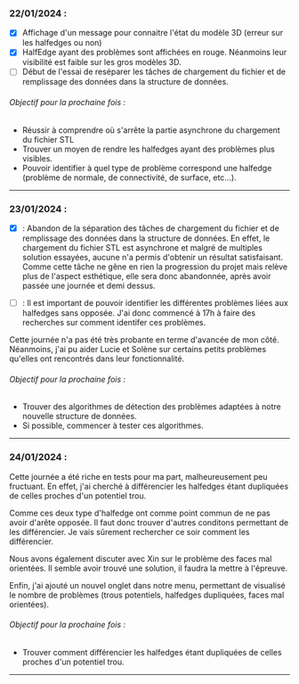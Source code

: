 ### 22/01/2024 :

- [x] Affichage d'un message pour connaitre l'état du modèle 3D (erreur sur les halfedges ou non)
- [x] HalfEdge ayant des problèmes sont affichées en rouge. Néanmoins leur visibilité 
   est faible sur les gros modèles 3D.
- [ ] Début de l'essai de reséparer les tâches de chargement du fichier et de remplissage des données 
      dans la structure de données.

###### Objectif pour la prochaine fois :

- Réussir à comprendre où s'arrête la partie asynchrone du chargement du fichier STL
- Trouver un moyen de rendre les halfedges ayant des problèmes plus visibles.
- Pouvoir identifier à quel type de problème correspond une halfedge (problème de normale, de 
  connectivité, de surface, etc...).

---
### 23/01/2024 :

- &#x2612; : Abandon de la séparation des tâches de chargement du fichier et de remplissage des données 
      dans la structure de données. En effet, le chargement du fichier STL est asynchrone et malgré de multiples 
      solution essayées, aucune n'a permis d'obtenir un résultat satisfaisant. Comme cette tâche ne gêne en rien 
      la progression du projet mais relève plus de l'aspect esthétique, elle sera donc abandonnée, après avoir passée une 
      journée et demi dessus.
- [ ] : Il est important de pouvoir identifier les différentes problèmes liées aux halfedges sans opposée.
        J'ai donc commencé à 17h à faire des recherches sur comment identifer ces problèmes.

Cette journée n'a pas été très probante en terme d'avancée de mon côté. Néanmoins, j'ai pu aider Lucie et Solène sur
certains petits problèmes qu'elles ont rencontrés dans leur fonctionnalité.

###### Objectif pour la prochaine fois :

- Trouver des algorithmes de détection des problèmes adaptées à notre nouvelle structure de données.
- Si possible, commencer à tester ces algorithmes.
---

### 24/01/2024 :

Cette journée a été riche en tests pour ma part, malheureusement peu fructuant. En effet, j'ai cherché à différencier
les halfedges étant dupliquées de celles proches d'un potentiel trou.

Comme ces deux type d'halfedge ont comme point commun de ne pas avoir d'arête opposée. Il faut donc trouver d'autres conditons
permettant de les différencier. Je vais sûrement rechercher ce soir comment les différencier.

Nous avons également discuter avec Xin sur le problème des faces mal orientées. Il semble avoir trouvé une solution, il faudra
la mettre à l'épreuve.

Enfin, j'ai ajouté un nouvel onglet dans notre menu, permettant de visualisé le nombre de problèmes (trous potentiels, halfedges dupliquées, faces mal orientées).

###### Objectif pour la prochaine fois :
* Trouver comment différencier les halfedges étant dupliquées de celles proches d'un potentiel trou.
---